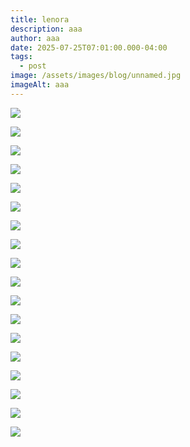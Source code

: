 ```yaml
---
title: lenora
description: aaa
author: aaa
date: 2025-07-25T07:01:00.000-04:00
tags:
  - post
image: /assets/images/blog/unnamed.jpg
imageAlt: aaa
---
```

![](/assets/images/blog/27_leonora-carrington_the-old-maids_01.jpg)

![](/assets/images/blog/0430-fleonora-night-nursery.jpg)

![](/assets/images/blog/2014_nyr_02895_0018_000leonora_carrington_the_cockcrow.jpg)

![](/assets/images/blog/2024_nyr_23156_0032_000-leonora_carrington_faet_fiada115247-.jpg)

![](/assets/images/blog/66731.jpg)

![](/assets/images/blog/c22a00b1-799c-4e81-bb63-53fe7d85a930_2722x1633.jpg)

![](/assets/images/blog/carrington.minotaur.jpg)

![](/assets/images/blog/carrington1-obit-jumbo.webp)

![](/assets/images/blog/fig.4-leonora-carrington-la-chasse-1942.-©-estate-of-leonora-carrington-_-ars-ny-and-dacs-london-2018.jpg)

![](/assets/images/blog/friday-the-13th-leonora-carrington.jpg)

![](/assets/images/blog/leonora-carrington-el-mundo-magico-de-los-mayas-main.jpg)

![](/assets/images/blog/leonoracarrington_kopiegros.jpg)

![](/assets/images/blog/leonora-carrington-grandmother-moorhead-s-aromatic-kitchen.jpg)

![](/assets/images/blog/leonora-carrington-green-tea-la-dame-ovale-1942-scaled.jpg)

![](/assets/images/blog/leonoracarringtonthebirdmenofburnley1970.jpg)

![](/assets/images/blog/n11405-d47sl-t1-04-a.jpg)

![](/assets/images/blog/samain-det-14-2.webp)

![](/assets/images/blog/t15725_9.jpg)
